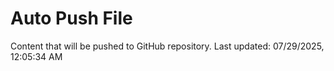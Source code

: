 # Auto Push File

Content that will be pushed to GitHub repository.
Last updated: 07/29/2025, 12:05:34 AM